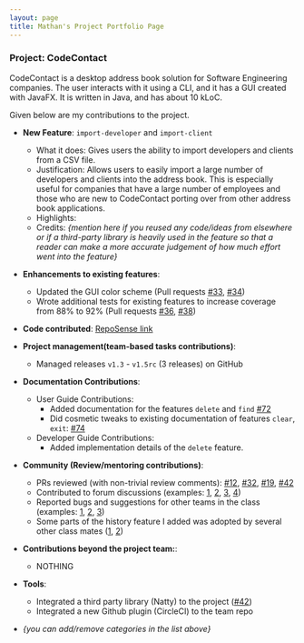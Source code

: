 ```yaml
---
layout: page
title: Mathan's Project Portfolio Page
---
```


### Project: CodeContact

CodeContact is a desktop address book solution for Software Engineering companies. The user interacts with it using a
CLI, and it has a GUI created with JavaFX. It is written in Java, and has about 10 kLoC.

Given below are my contributions to the project.

* **New Feature**: `import-developer` and `import-client`
    * What it does: Gives users the ability to import developers and clients from a CSV file.
    * Justification: Allows users to easily import a large number of developers and clients into the address book. This
      is especially useful for companies that have a large number of employees and those who are new to CodeContact porting over from other address book applications.
    * Highlights: 
    * Credits: *{mention here if you reused any code/ideas from elsewhere or if a third-party library is heavily used in
      the feature so that a reader can make a more accurate judgement of how much effort went into the feature}*


* **Enhancements to existing features**:
    * Updated the GUI color scheme (Pull requests [\#33](), [\#34]())
    * Wrote additional tests for existing features to increase coverage from 88% to 92% (Pull
      requests [\#36](), [\#38]())


* **Code contributed**: [RepoSense link]()


* **Project management(team-based tasks contributions)**:
    * Managed releases `v1.3` - `v1.5rc` (3 releases) on GitHub


* **Documentation Contributions**:
    * User Guide Contributions:
        * Added documentation for the features `delete` and `find` [\#72]()
        * Did cosmetic tweaks to existing documentation of features `clear`, `exit`: [\#74]()
    * Developer Guide Contributions:
        * Added implementation details of the `delete` feature.


* **Community (Review/mentoring contributions)**:
    * PRs reviewed (with non-trivial review comments): [\#12](), [\#32](), [\#19](), [\#42]()
    * Contributed to forum discussions (examples: [1](), [2](), [3](), [4]())
    * Reported bugs and suggestions for other teams in the class (examples: [1](), [2](), [3]())
    * Some parts of the history feature I added was adopted by several other class mates ([1](), [2]())


* **Contributions beyond the project team:**:
    * NOTHING


* **Tools**:
    * Integrated a third party library (Natty) to the project ([\#42]())
    * Integrated a new Github plugin (CircleCI) to the team repo

* _{you can add/remove categories in the list above}_
